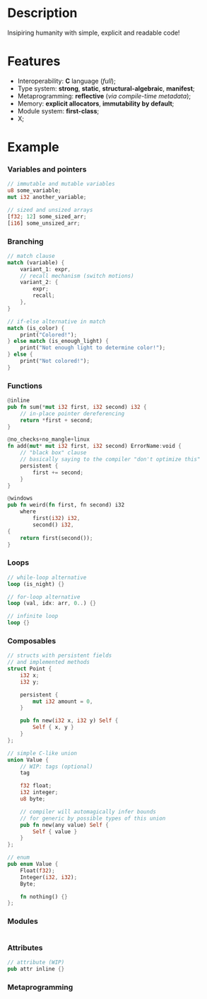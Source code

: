# Description

Insipiring humanity with simple, explicit and readable code!

# Features

- Interoperability: **C** language (_full_);
- Type system: **strong**, **static**, **structural-algebraic**, **manifest**;
- Metaprogramming: **reflective** (_via compile-time metadata_);
- Memory: **explicit allocators**, **immutability by default**;
- Module system: **first-class**;
- X;

# Example

### Variables and pointers

```rust
// immutable and mutable variables
u8 some_variable;
mut i32 another_variable;

// sized and unsized arrays
[f32; 12] some_sized_arr;
[i16] some_unsized_arr;
```

### Branching

```rust
// match clause
match (variable) {
    variant_1: expr,
    // recall mechanism (switch motions)
    variant_2: {
        expr;
        recall;
    },
}

// if-else alternative in match
match (is_color) {
    print("Colored!");
} else match (is_enough_light) {
    print("Not enough light to determine color!");
} else {
    print("Not colored!");
}
```

### Functions

```rust
@inline
pub fn sum(*mut i32 first, i32 second) i32 {
    // in-place pointer dereferencing
    return *first + second;
}

@no_checks+no_mangle+linux
fn add(mut* mut i32 first, i32 second) ErrorName:void {
    // "black box" clause
    // basically saying to the compiler "don't optimize this"
    persistent {
        first += second;
    }
}

@windows
pub fn weird(fn first, fn second) i32
    where
        first(i32) i32,
        second() i32,
{
    return first(second());
}
```

### Loops

```rust
// while-loop alternative
loop (is_night) {}

// for-loop alternative
loop (val, idx: arr, 0..) {}

// infinite loop
loop {}
```

### Composables

```rust
// structs with persistent fields
// and implemented methods
struct Point {
    i32 x;
    i32 y;

    persistent {
        mut i32 amount = 0,
    }

    pub fn new(i32 x, i32 y) Self {
        Self { x, y }
    }
};

// simple C-like union
union Value {
    // WIP: tags (optional)
    tag

    f32 float;
    i32 integer;
    u8 byte;

    // compiler will automagically infer bounds
    // for generic by possible types of this union
    pub fn new(any value) Self {
        Self { value }
    }
};

// enum
pub enum Value {
    Float(f32);
    Integer(i32, i32);
    Byte;

    fn nothing() {}
};
```

### Modules

```rust
```

### Attributes

```rust
// attribute (WIP)
pub attr inline {}
```

### Metaprogramming

```rust
```
